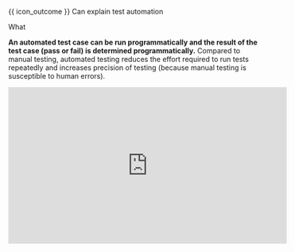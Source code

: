 <span id="prereqs"></span>

<span id="outcomes">{{ icon_outcome }} Can explain test automation</span>

<span id="title">What</span>

<div id="body">

<tabs> 
  <tab header="{{ icon_text }}">

**An automated test case can be run programmatically and the result of the test case (pass or fail) is determined programmatically.** Compared to manual testing, automated testing reduces the effort required to run tests repeatedly and increases precision of testing (because manual testing is susceptible to human errors).

  </tab>
  <tab header="{{ icon_video }}" class="d-print-none">

<iframe width="560" height="315" src="https://www.youtube.com/embed/RbSlW8jZFe8?end=79&version=3" frameborder="0" allowfullscreen></iframe>

  </tab>
</tabs>

</div>

<div id="extras">
<include src="resources.md" />
</div>